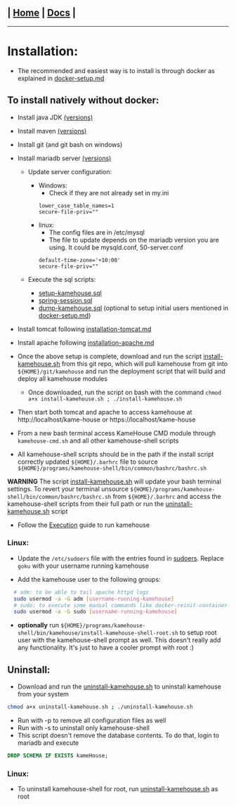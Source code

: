 | [Home](/README.md) | [Docs](/docs/README.md) |
---------------------------------------------------------------

*********************

# Installation:

* The recommended and easiest way is to install is through docker as explained in [docker-setup.md](/docs/docker/docker-setup.md)

## To install natively without docker:

* Install java JDK [(versions)](/docs/versions/versions.md)

* Install maven [(versions)](/docs/versions/versions.md)

* Install git (and git bash on windows)

* Install mariadb server [(versions)](/docs/versions/versions.md)

  - Update server configuration:
    - Windows:
      - Check if they are not already set in my.ini
      ```
      lower_case_table_names=1
      secure-file-priv=""
      ```
    - linux:
      - The config files are in /etc/mysql
      - The file to update depends on the mariadb version you are using. It could be mysqld.conf, 50-server.conf
      ```
      default-time-zone='+10:00'
      secure-file-priv=""
      ```

  - Execute the sql scripts:
    - [setup-kamehouse.sql](/kamehouse-shell/bin/kamehouse/sql/mysql/setup-kamehouse.sql)
    - [spring-session.sql](/kamehouse-shell/bin/kamehouse/sql/mysql/spring-session.sql)
    - [dump-kamehouse.sql](/docker/mysql/dump-kamehouse.sql) (optional to setup initial users mentioned in [docker-setup.md](/docs/docker/docker-setup.md))

* Install tomcat following [installation-tomcat.md](/docs/installation/installation-tomcat.md)

* Install apache following [installation-apache.md](/docs/installation/installation-apache.md)

* Once the above setup is complete, download and run the script [install-kamehouse.sh](/scripts/install-kamehouse.sh) from this git repo, which will pull kamehouse from git into `${HOME}/git/kamehouse` and run the deployment script that will build and deploy all kamehouse modules
  - Once downloaded, run the script on bash with the command `chmod a+x install-kamehouse.sh ; ./install-kamehouse.sh`

* Then start both tomcat and apache to access kamehouse at http://localhost/kame-house or https://localhost/kame-house

* From a new bash terminal access KameHouse CMD module through `kamehouse-cmd.sh` and all other kamehouse-shell scripts

* All kamehouse-shell scripts should be in the path if the install script correctly updated `${HOME}/.barhrc` file to source `${HOME}/programs/kamehouse-shell/bin/common/bashrc/bashrc.sh`

**WARNING**
The script [install-kamehouse.sh](/scripts/install-kamehouse.sh) will update your bash terminal settings. To revert your terminal unsource `${HOME}/programs/kamehouse-shell/bin/common/bashrc/bashrc.sh` from `${HOME}/.barhrc` and access the kamehouse-shell scripts from their full path or run the [uninstall-kamehouse.sh](/scripts/uninstall-kamehouse.sh) script

* Follow the [Execution](/docs/execution/execution.md) guide to run kamehouse

### Linux:

* Update the `/etc/sudoers` file with the entries found in [sudoers](/docker/etc/sudoers). Replace `goku` with your username running kamehouse

* Add the kamehouse user to the following groups:
```sh
  # adm: to be able to tail apache httpd logs
  sudo usermod -a -G adm [username-running-kamehouse]
  # sudo: to execute some manual commands like docker-reinit-container-data-from-host.sh. Not strictly necessary to run kamehouse apps. The entries in /etc/sudoers mentioned above are all that is needed
  sudo usermod -a -G sudo [username-running-kamehouse]
```

* **optionally** run `${HOME}/programs/kamehouse-shell/bin/kamehouse/install-kamehouse-shell-root.sh` to setup root user with the kamehouse-shell prompt as well. This doesn't really add any functionality. It's just to have a cooler prompt with root :)

## Uninstall:

- Download and run the [uninstall-kamehouse.sh](/scripts/uninstall-kamehouse.sh) to uninstall kamehouse from your system
```sh
chmod a+x uninstall-kamehouse.sh ; ./uninstall-kamehouse.sh
```
- Run with -p to remove all configuration files as well
- Run with -s to uninstall only kamehouse-shell
- This script doesn't remove the database contents. To do that, login to mariadb and execute 
```sql
DROP SCHEMA IF EXISTS kameHouse;
```

### Linux:

* To uninstall kamehouse-shell for root, run [uninstall-kamehouse.sh](/scripts/uninstall-kamehouse.sh) as root
